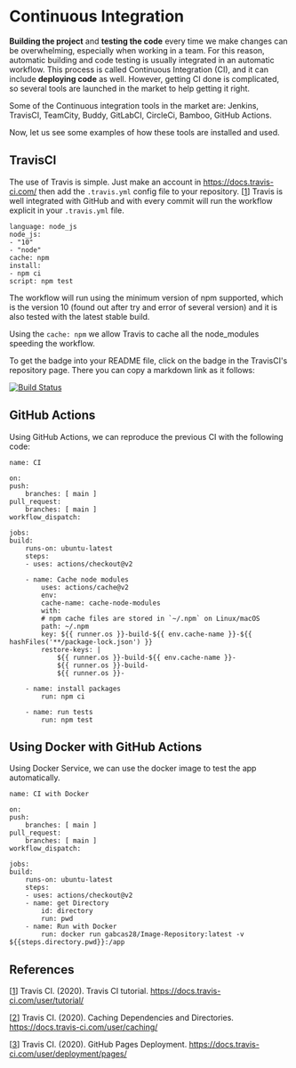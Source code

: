# Continuous Integration

**Building the project** and **testing the code** every time we make changes can be overwhelming, especially when working in a team. For this reason, automatic building and code testing is usually integrated in an automatic workflow. This process is called Continuous Integration (CI), and it can include **deploying code** as well. However, getting CI done is complicated, so several tools are launched in the market to help getting it right.

Some of the Continuous integration tools in the market are: Jenkins, TravisCI, TeamCity, Buddy, GitLabCI, CircleCi, Bamboo, GitHub Actions.

Now, let us see some examples of how these tools are installed and used.

## TravisCI

The use of Travis is simple. Just make an account in https://docs.travis-ci.com/ then add the `.travis.yml` config file to your repository. [[1]]
Travis is well integrated with GitHub and with every commit will run the workflow explicit in your `.travis.yml`  file.

    language: node_js
    node_js:
    - "10"
    - "node"
    cache: npm
    install:
    - npm ci
    script: npm test

The workflow will run using the minimum version of npm supported, which is the version 10 (found out after try and error of several version) and it is also tested with the latest stable build. 

Using the `cache: npm` we allow Travis to cache all the node_modules speeding the workflow.

To get the badge into your README file, click on the badge in the TravisCI's repository page. There you can copy a markdown link as it follows:

[![Build Status](https://travis-ci.com/GabCas28/Image-Repository.svg?branch=main)](https://travis-ci.com/GabCas28/Image-Repository)

## GitHub Actions

Using GitHub Actions, we can reproduce the previous CI with the following code:


    name: CI

    on:
    push:
        branches: [ main ]
    pull_request:
        branches: [ main ]
    workflow_dispatch:

    jobs:
    build:
        runs-on: ubuntu-latest
        steps:
        - uses: actions/checkout@v2
            
        - name: Cache node modules
            uses: actions/cache@v2
            env:
            cache-name: cache-node-modules
            with:
            # npm cache files are stored in `~/.npm` on Linux/macOS
            path: ~/.npm
            key: ${{ runner.os }}-build-${{ env.cache-name }}-${{ hashFiles('**/package-lock.json') }}
            restore-keys: |
                ${{ runner.os }}-build-${{ env.cache-name }}-
                ${{ runner.os }}-build-
                ${{ runner.os }}-
            
        - name: install packages
            run: npm ci
            
        - name: run tests
            run: npm test

## Using Docker with GitHub Actions

Using Docker Service, we can use the docker image to test the app automatically.

    name: CI with Docker

    on:
    push:
        branches: [ main ]
    pull_request:
        branches: [ main ]
    workflow_dispatch:

    jobs:
    build:
        runs-on: ubuntu-latest
        steps:
        - uses: actions/checkout@v2
        - name: get Directory
            id: directory
            run: pwd    
        - name: Run with Docker
            run: docker run gabcas28/Image-Repository:latest -v ${{steps.directory.pwd}}:/app


## References

[[1]] Travis CI. (2020). Travis CI tutorial. https://docs.travis-ci.com/user/tutorial/

[[2]] Travis CI. (2020). Caching Dependencies and Directories. https://docs.travis-ci.com/user/caching/

[[3]] Travis CI. (2020). GitHub Pages Deployment. https://docs.travis-ci.com/user/deployment/pages/

[1]:https://docs.travis-ci.com/user/tutorial/
[2]:https://docs.travis-ci.com/user/caching/
[3]:https://docs.travis-ci.com/user/deployment/pages/
